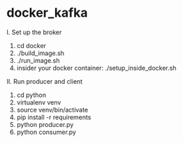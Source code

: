 # docker_kafka

I. Set up the broker
1. cd docker
2. ./build_image.sh
3. ./run_image.sh  
4. insider your docker container: ./setup_inside_docker.sh

II. Run producer and client
1. cd python
2. virtualenv venv
3. source venv/bin/activate
4. pip install -r requirements
5. python producer.py
6. python consumer.py
